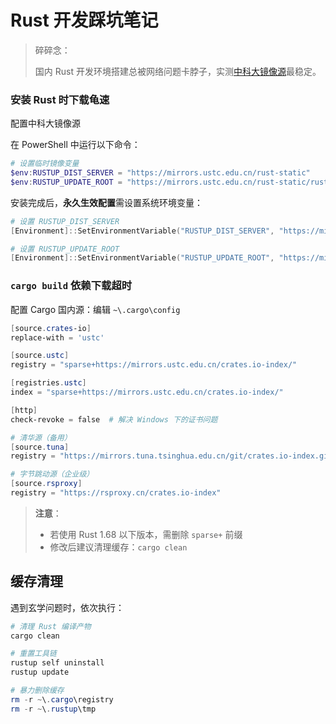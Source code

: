# Rust 开发踩坑笔记

> 碎碎念：
>
> 国内 Rust 开发环境搭建总被网络问题卡脖子，实测[中科大镜像源](https://mirrors.ustc.edu.cn/)最稳定。

### 安装 Rust 时下载龟速

配置中科大镜像源

在 PowerShell 中运行以下命令：

```powershell
# 设置临时镜像变量
$env:RUSTUP_DIST_SERVER = "https://mirrors.ustc.edu.cn/rust-static"
$env:RUSTUP_UPDATE_ROOT = "https://mirrors.ustc.edu.cn/rust-static/rustup"
```

安装完成后，**永久生效配置**需设置系统环境变量：

```powershell
# 设置 RUSTUP_DIST_SERVER
[Environment]::SetEnvironmentVariable("RUSTUP_DIST_SERVER", "https://mirrors.ustc.edu.cn/rust-static", "Machine")

# 设置 RUSTUP_UPDATE_ROOT
[Environment]::SetEnvironmentVariable("RUSTUP_UPDATE_ROOT", "https://mirrors.ustc.edu.cn/rust-static/rustup", "Machine")
```

### `cargo build` 依赖下载超时

配置 Cargo 国内源：编辑 `~\.cargo\config`

```powershell
[source.crates-io]
replace-with = 'ustc'

[source.ustc]
registry = "sparse+https://mirrors.ustc.edu.cn/crates.io-index/"

[registries.ustc]
index = "sparse+https://mirrors.ustc.edu.cn/crates.io-index/"

[http]
check-revoke = false  # 解决 Windows 下的证书问题

# 清华源（备用）
[source.tuna]
registry = "https://mirrors.tuna.tsinghua.edu.cn/git/crates.io-index.git"

# 字节跳动源（企业级）
[source.rsproxy]
registry = "https://rsproxy.cn/crates.io-index"
```

> **注意**：
>
> - 若使用 Rust 1.68 以下版本，需删除 `sparse+` 前缀
> - 修改后建议清理缓存：`cargo clean`

## 缓存清理

遇到玄学问题时，依次执行：

```powershell
# 清理 Rust 编译产物
cargo clean

# 重置工具链
rustup self uninstall
rustup update

# 暴力删除缓存
rm -r ~\.cargo\registry
rm -r ~\.rustup\tmp
```